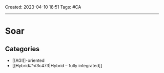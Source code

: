 
Created: 2023-04-10 18:51
Tags: #CA

---
# Soar

## Categories
* [[AGI]]-oriented
* [[Hybrid#^d3c473|Hybrid – fully integrated]]